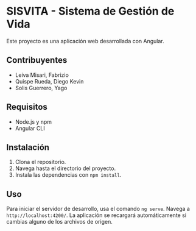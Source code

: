 # SISVITA - Sistema de Gestión de Vida

Este proyecto es una aplicación web desarrollada con Angular.

## Contribuyentes

- Leiva Misari, Fabrizio
- Quispe Rueda, Diego Kevin
- Solis Guerrero, Yago

## Requisitos

- Node.js y npm
- Angular CLI

## Instalación

1. Clona el repositorio.
2. Navega hasta el directorio del proyecto.
3. Instala las dependencias con `npm install`.

## Uso

Para iniciar el servidor de desarrollo, usa el comando `ng serve`. Navega a `http://localhost:4200/`. La aplicación se recargará automáticamente si cambias alguno de los archivos de origen.
